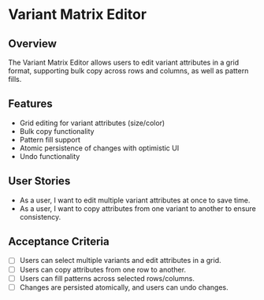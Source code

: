 # Variant Matrix Editor

## Overview

The Variant Matrix Editor allows users to edit variant attributes in a grid format, supporting bulk copy across rows and columns, as well as pattern fills.

## Features
- Grid editing for variant attributes (size/color)
- Bulk copy functionality
- Pattern fill support
- Atomic persistence of changes with optimistic UI
- Undo functionality

## User Stories
- As a user, I want to edit multiple variant attributes at once to save time.
- As a user, I want to copy attributes from one variant to another to ensure consistency.

## Acceptance Criteria
- [ ] Users can select multiple variants and edit attributes in a grid.
- [ ] Users can copy attributes from one row to another.
- [ ] Users can fill patterns across selected rows/columns.
- [ ] Changes are persisted atomically, and users can undo changes.